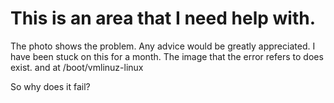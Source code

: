 # This is an area that I need help with.
The photo shows the problem.
Any advice would be greatly appreciated. I have been stuck on this for a month.
The image that the error refers to does exist. and at /boot/vmlinuz-linux

So why does it fail?
